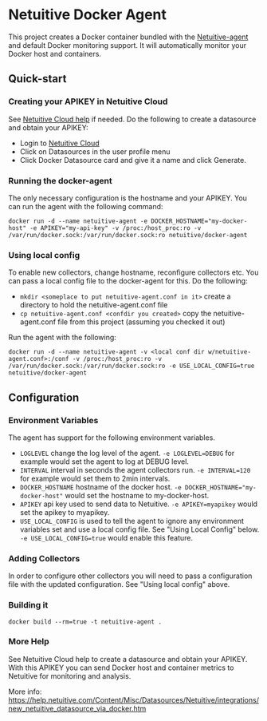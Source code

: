# Netuitive Docker Agent
This project creates a Docker container bundled with the [Netuitive-agent](https://github.com/Netuitive/Diamond) and default Docker monitoring support.  It will automatically monitor your Docker host and containers.

## Quick-start

### Creating your APIKEY in Netuitive Cloud
See [Netuitive Cloud help](https://help.netuitive.com/Content/GettingStarted/Datasources/netuitive_integration_docker.htm?Highlight=docker) if needed.  Do the following to create a datasource and obtain your APIKEY:
* Login to [Netuitive Cloud](https://app.netuitive.com)
* Click on Datasources in the user profile menu
* Click Docker Datasource card and give it a name and click Generate.

### Running the docker-agent
The only necessary configuration is the hostname and your APIKEY.  You can run the agent with the following command:
```
docker run -d --name netuitive-agent -e DOCKER_HOSTNAME="my-docker-host" -e APIKEY="my-api-key" -v /proc:/host_proc:ro -v /var/run/docker.sock:/var/run/docker.sock:ro netuitive/docker-agent
```
### Using local config
To enable new collectors, change hostname, reconfigure collectors etc.  You can pass a local config file to the docker-agent for this.  Do the following:
* `mkdir <someplace to put netuitive-agent.conf in it>` create a directory to hold the netuitive-agent.conf file
* `cp netuitive-agent.conf <confdir you created>` copy the netuitive-agent.conf file from this project (assuming you checked it out)

Run the agent with the following:
```
docker run -d --name netuitive-agent -v <local conf dir w/netuitive-agent.conf>:/conf -v /proc:/host_proc:ro -v /var/run/docker.sock:/var/run/docker.sock:ro -e USE_LOCAL_CONFIG=true netuitive/docker-agent
```

## Configuration

### Environment Variables

The agent has support for the following environment variables.

* `LOGLEVEL` change the log level of the agent.  `-e LOGLEVEL=DEBUG` for example would set the agent to log at DEBUG level.
* `INTERVAL` interval in seconds the agent collectors run.  `-e INTERVAL=120` for example would set them to 2min intervals.
* `DOCKER_HOSTNAME` hostname of the docker host.  `-e DOCKER_HOSTNAME="my-docker-host"` would set the hostname to my-docker-host.
* `APIKEY` api key used to send data to Netuitive. `-e APIKEY=myapikey` would set the apikey to myapikey.
* `USE_LOCAL_CONFIG` is used to tell the agent to ignore any environment variables set and use a local config file.  See "Using Local Config" below. `-e USE_LOCAL_CONFIG=true` would enable this feature.

### Adding Collectors
In order to configure other collectors you will need to pass a configuration file with the updated configuration.  See "Using local config" above.


### Building it

`docker build --rm=true -t netuitive-agent .`

### More Help
See Netuitive Cloud help to create a datasource and obtain your APIKEY.  With this APIKEY you can send Docker host and container metrics to Netuitive for monitoring and analysis.

More info: https://help.netuitive.com/Content/Misc/Datasources/Netuitive/integrations/new_netuitive_datasource_via_docker.htm
